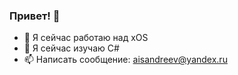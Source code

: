 ### Привет! 👋

- 🔭 Я сейчас работаю над xOS
- 🌱 Я сейчас изучаю C#
- 📫 Написать сообщение: aisandreev@yandex.ru
